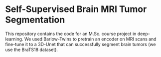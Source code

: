 # Self-Supervised Brain MRI Tumor Segmentation
This repository contains the code for an M.Sc. course project in deep-learning. We used Barlow-Twins to pretrain an encoder on MRI scans and fine-tune it to a 3D-Unet that can successfully segment brain tumors (we use the BraTS18 dataset). 